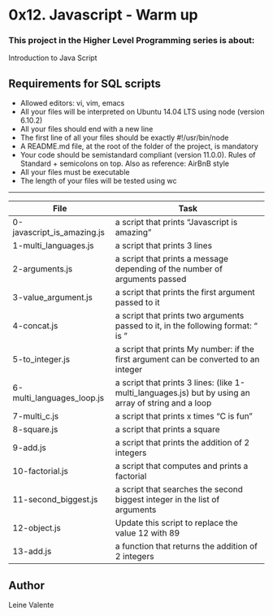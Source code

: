 # 0x12. Javascript - Warm up

### This project in the Higher Level Programming series is about:

Introduction to Java Script


## Requirements for SQL scripts

 * Allowed editors: vi, vim, emacs
 * All your files will be interpreted on Ubuntu 14.04 LTS using node (version 6.10.2)
 * All your files should end with a new line
 * The first line of all your files should be exactly #!/usr/bin/node
 * A README.md file, at the root of the folder of the project, is mandatory
 * Your code should be semistandard compliant (version 11.0.0). Rules of Standard + semicolons on top. Also as reference: AirBnB style
 * All your files must be executable
 * The length of your files will be tested using wc

---
File|Task
---|---
0-javascript_is_amazing.js | a script that prints “Javascript is amazing”
1-multi_languages.js | a script that prints 3 lines
2-arguments.js | a script that prints a message depending of the number of arguments passed
3-value_argument.js | a script that prints the first argument passed to it
4-concat.js | a script that prints two arguments passed to it, in the following format: “ is ”
5-to_integer.js | a script that prints My number: <first argument converted in integer> if the first argument can be converted to an integer
6-multi_languages_loop.js | a script that prints 3 lines: (like 1-multi_languages.js) but by using an array of string and a loop
7-multi_c.js | a script that prints x times “C is fun”
8-square.js | a script that prints a square
9-add.js | a script that prints the addition of 2 integers
10-factorial.js | a script that computes and prints a factorial
11-second_biggest.js | a script that searches the second biggest integer in the list of arguments
12-object.js | Update this script to replace the value 12 with 89
13-add.js | a function that returns the addition of 2 integers

## Author
Leine Valente
